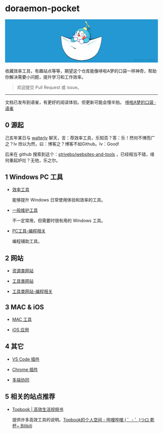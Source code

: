 # doraemon-pocket

![logo](./assets/pic/doraemon-pocket-dc-256.png)

收藏效率工具，有趣站点等等，期望这个仓库能像哆啦A梦的口袋一样神奇，帮助你解决需要小问题，提升学习和工作效率。

> 欢迎提交 Pull Request 或 issue。

---

文档已发布到语雀，有更好的阅读体验。但更新可能会慢半拍。
[哆啦A梦的口袋 · 语雀](https://www.yuque.com/u361964/cxufte )

## 0 源起

己亥年某日与 [walterlv](https://blog.walterlv.com/) 聊天，言：荐效率工具，乐知否？答：乐！然何不博而广之？lv 欣以为然，曰：博客之？博客不如Github。lv：Good!

后来在 github 搜索到这个：[strivebo/websites-and-tools](https://github.com/strivebo/websites-and-tools) ，已经相当不错，缘何重起炉灶？无他，乐之尔。

## 1 Windows PC 工具

* [效率工具](./01-Tool-PC-Windows-效率工具.md)

    能够提升 Windows 日常使用体验和效率的工具。

* [一般维护工具](./02-Tool-PC-Windows.md)

    不一定常用，但需要时很有用的 Windows 工具。

* [PC工具-编程相关](./03-Tool-PC-Windows-Programer.md)

    编程辅助工具。

## 2 网站

* [资源类网站](./11-Website-Resource.md)

* [工具类网站](./12-Website-Tool.md)

* [工具类网站-编程相关](./13-Website-Tool-Programer.md)

## 3 MAC & iOS

* [MAC 工具](./04-Tool-PC-MAC.md)

* [iOS 应用](./31-App-iOS.md)

## 4 其它

* [VS Code 插件](./22-VSCode-Extension.md)

* [Chrome 插件](./23-Chrome-Extension.md)

* [多端协同](./41-多端协同.md)

## 5 相关的站点推荐

* [Topbook | 高效生活视频书](https://topbook.cc/overview )

    提供许多高效工具的说明。[Topbook的个人空间 - 哔哩哔哩 ( ゜- ゜)つロ 乾杯~ Bilibili](https://space.bilibili.com/29959830/ )


